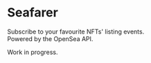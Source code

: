 # Seafarer

Subscribe to your favourite NFTs' listing events.  
Powered by the OpenSea API.  

Work in progress.